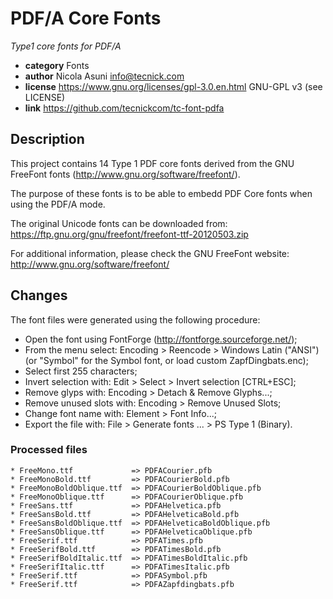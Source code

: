 # PDF/A Core Fonts
*Type1 core fonts for PDF/A*

* **category**    Fonts
* **author**      Nicola Asuni <info@tecnick.com>
* **license**     https://www.gnu.org/licenses/gpl-3.0.en.html GNU-GPL v3 (see LICENSE)
* **link**        https://github.com/tecnickcom/tc-font-pdfa

## Description

This project contains 14 Type 1 PDF core fonts derived from the GNU FreeFont fonts (http://www.gnu.org/software/freefont/).

The purpose of these fonts is to be able to embedd PDF Core fonts when using the PDF/A mode.

The original Unicode fonts can be downloaded from: https://ftp.gnu.org/gnu/freefont/freefont-ttf-20120503.zip

For additional information, please check the GNU FreeFont website: http://www.gnu.org/software/freefont/

## Changes

The font files were generated using the following procedure:

* Open the font using FontForge (http://fontforge.sourceforge.net/);
* From the menu select: Encoding > Reencode > Windows Latin ("ANSI") (or "Symbol" for the Symbol font, or load custom ZapfDingbats.enc);
* Select first 255 characters;
* Invert selection with: Edit > Select > Invert selection [CTRL+ESC];
* Remove glyps with: Encoding > Detach & Remove Glyphs...;
* Remove unused slots with: Encoding > Remove Unused Slots;
* Change font name with: Element > Font Info...;
* Export the file with: File > Generate fonts ... > PS Type 1 (Binary).

### Processed files
```
* FreeMono.ttf             => PDFACourier.pfb
* FreeMonoBold.ttf         => PDFACourierBold.pfb
* FreeMonoBoldOblique.ttf  => PDFACourierBoldOblique.pfb
* FreeMonoOblique.ttf      => PDFACourierOblique.pfb
* FreeSans.ttf             => PDFAHelvetica.pfb
* FreeSansBold.ttf         => PDFAHelveticaBold.pfb
* FreeSansBoldOblique.ttf  => PDFAHelveticaBoldOblique.pfb
* FreeSansOblique.ttf      => PDFAHelveticaOblique.pfb
* FreeSerif.ttf            => PDFATimes.pfb
* FreeSerifBold.ttf        => PDFATimesBold.pfb
* FreeSerifBoldItalic.ttf  => PDFATimesBoldItalic.pfb
* FreeSerifItalic.ttf      => PDFATimesItalic.pfb
* FreeSerif.ttf            => PDFASymbol.pfb
* FreeSerif.ttf            => PDFAZapfdingbats.pfb
```

